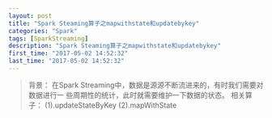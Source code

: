 ```yaml
---
layout: post
title: "Spark Steaming算子之mapwithstate和updatebykey"
categories: "Spark"
tags: [SparkStreaming]
description: "Spark Steaming算子之mapwithstate和updatebykey"
first_time: "2017-05-02 14:52:32"
last_time: "2017-05-02 14:52:32"
---
```

> 背景：
> 在Spark Streaming中，数据是源源不断流进来的，有时我们需要对数据进行一 些周期性的统计，此时就需要维护一下数据的状态。
> 相关算子：
> (1).updateStateByKey
> (2).mapWithState
